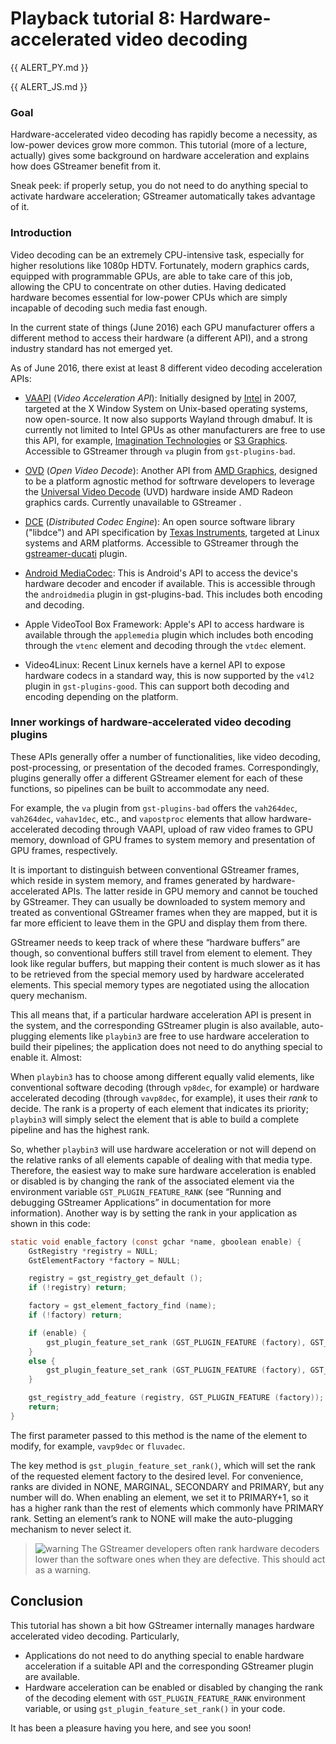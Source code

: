 # Playback tutorial 8: Hardware-accelerated video decoding


{{ ALERT_PY.md }}

{{ ALERT_JS.md }}

### Goal

Hardware-accelerated video decoding has rapidly become a necessity, as
low-power devices grow more common. This tutorial (more of a lecture,
actually) gives some background on hardware acceleration and explains
how does GStreamer benefit from it.

Sneak peek: if properly setup, you do not need to do anything special to
activate hardware acceleration; GStreamer automatically takes advantage
of it.

### Introduction

Video decoding can be an extremely CPU-intensive task, especially for
higher resolutions like 1080p HDTV. Fortunately, modern graphics cards,
equipped with programmable GPUs, are able to take care of this job,
allowing the CPU to concentrate on other duties. Having dedicated
hardware becomes essential for low-power CPUs which are simply incapable
of decoding such media fast enough.

In the current state of things (June 2016) each GPU manufacturer offers
a different method to access their hardware (a different API), and a
strong industry standard has not emerged yet.

As of June 2016, there exist at least 8 different video decoding
acceleration APIs:

 - [VAAPI](http://en.wikipedia.org/wiki/Video_Acceleration_API) (*Video
Acceleration API*): Initially designed by
[Intel](http://en.wikipedia.org/wiki/Intel) in 2007, targeted at the X
Window System on Unix-based operating systems, now open-source. It now
also supports Wayland through dmabuf. It is currently not limited to
Intel GPUs as other manufacturers are free to use this API, for example,
[Imagination
Technologies](http://en.wikipedia.org/wiki/Imagination_Technologies) or
[S3 Graphics](http://en.wikipedia.org/wiki/S3_Graphics). Accessible to
GStreamer through `va` plugin from `gst-plugins-bad`.

 - [OVD](http://developer.amd.com/sdks/AMDAPPSDK/assets/OpenVideo_Decode_API.PDF)
(*Open Video Decode*): Another API from [AMD
Graphics](http://en.wikipedia.org/wiki/AMD_Graphics), designed to be a
platform agnostic method for softrware developers to leverage the
[Universal Video
Decode](http://en.wikipedia.org/wiki/Unified_Video_Decoder) (UVD)
hardware inside AMD Radeon graphics cards. Currently unavailable to
GStreamer .

 - [DCE](http://en.wikipedia.org/wiki/Distributed_Codec_Engine)
(*Distributed Codec Engine*): An open source software library ("libdce")
and API specification by [Texas
Instruments](http://en.wikipedia.org/wiki/Texas_Instruments), targeted
at Linux systems and ARM platforms. Accessible to GStreamer through
the [gstreamer-ducati](https://github.com/robclark/gst-ducati) plugin.

 - [Android
   MediaCodec](https://developer.android.com/reference/android/media/MediaCodec.html): This is Android's API to access the device's
   hardware decoder and encoder if available. This is accessible through the
   `androidmedia` plugin in gst-plugins-bad. This includes both encoding and
   decoding.

 - Apple VideoTool Box Framework: Apple's API to access hardware is available
  through the `applemedia` plugin which includes both encoding through
  the `vtenc` element and decoding through the `vtdec` element.

 - Video4Linux: Recent Linux kernels have a kernel API to expose
   hardware codecs in a standard way, this is now supported by the
   `v4l2` plugin in `gst-plugins-good`. This can support both decoding
   and encoding depending on the platform.

### Inner workings of hardware-accelerated video decoding plugins

These APIs generally offer a number of functionalities, like video
decoding, post-processing, or presentation of the decoded
frames. Correspondingly, plugins generally offer a different GStreamer
element for each of these functions, so pipelines can be built to
accommodate any need.

For example, the `va` plugin from `gst-plugins-bad` offers the
`vah264dec`, `vah264dec`, `vahav1dec`, etc., and `vapostproc` elements
that allow hardware-accelerated decoding through VAAPI, upload of raw
video frames to GPU memory, download of GPU frames to system memory and
presentation of GPU frames, respectively.

It is important to distinguish between conventional GStreamer frames,
which reside in system memory, and frames generated by
hardware-accelerated APIs. The latter reside in GPU memory and cannot
be touched by GStreamer. They can usually be downloaded to system
memory and treated as conventional GStreamer frames when they are
mapped, but it is far more efficient to leave them in the GPU and
display them from there.

GStreamer needs to keep track of where these “hardware buffers” are
though, so conventional buffers still travel from element to
element. They look like regular buffers, but mapping their content is
much slower as it has to be retrieved from the special memory used by
hardware accelerated elements. This special memory types are
negotiated using the allocation query mechanism.

This all means that, if a particular hardware acceleration API is
present in the system, and the corresponding GStreamer plugin is also
available, auto-plugging elements like `playbin3` are free to use
hardware acceleration to build their pipelines; the application does not
need to do anything special to enable it. Almost:

When `playbin3` has to choose among different equally valid elements,
like conventional software decoding (through `vp8dec`, for example) or
hardware accelerated decoding (through `vavp8dec`, for example), it uses
their *rank* to decide. The rank is a property of each element that
indicates its priority; `playbin3` will simply select the element that
is able to build a complete pipeline and has the highest rank.

So, whether `playbin3` will use hardware acceleration or not will depend
on the relative ranks of all elements capable of dealing with that media
type. Therefore, the easiest way to make sure hardware acceleration is
enabled or disabled is by changing the rank of the associated element
via the environment variable `GST_PLUGIN_FEATURE_RANK` (see “Running and
debugging GStreamer Applications” in documentation for more
information). Another way is by setting the rank in your application as
shown in this code:

``` c
static void enable_factory (const gchar *name, gboolean enable) {
    GstRegistry *registry = NULL;
    GstElementFactory *factory = NULL;

    registry = gst_registry_get_default ();
    if (!registry) return;

    factory = gst_element_factory_find (name);
    if (!factory) return;

    if (enable) {
        gst_plugin_feature_set_rank (GST_PLUGIN_FEATURE (factory), GST_RANK_PRIMARY + 1);
    }
    else {
        gst_plugin_feature_set_rank (GST_PLUGIN_FEATURE (factory), GST_RANK_NONE);
    }

    gst_registry_add_feature (registry, GST_PLUGIN_FEATURE (factory));
    return;
}
```

The first parameter passed to this method is the name of the element to
modify, for example, `vavp9dec` or `fluvadec`.

The key method is `gst_plugin_feature_set_rank()`, which will set the
rank of the requested element factory to the desired level. For
convenience, ranks are divided in NONE, MARGINAL, SECONDARY and PRIMARY,
but any number will do. When enabling an element, we set it to
PRIMARY+1, so it has a higher rank than the rest of elements which
commonly have PRIMARY rank. Setting an element’s rank to NONE will make
the auto-plugging mechanism to never select it.

> ![warning] The GStreamer developers often rank hardware decoders lower than
> the software ones when they are defective. This should act as a warning.

## Conclusion

This tutorial has shown a bit how GStreamer internally manages hardware
accelerated video decoding. Particularly,

  - Applications do not need to do anything special to enable hardware
    acceleration if a suitable API and the corresponding GStreamer
    plugin are available.
  - Hardware acceleration can be enabled or disabled by changing the
    rank of the decoding element with `GST_PLUGIN_FEATURE_RANK`
    environment variable, or using `gst_plugin_feature_set_rank()` in
    your code.

It has been a pleasure having you here, and see you soon!

  [warning]: images/icons/emoticons/warning.svg
